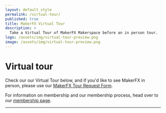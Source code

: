 ```yaml
---
layout: default_style
permalink: /virtual-tour/
published: true
title: MakerFX Virtual Tour
description: >
  Take a Virtual Tour of MakerFX Makerspace before an in person tour.
logo: /assets/img/virtual-tour-preview.png
image: /assets/img/virtual-tour-preview.png
---
```


# Virtual tour

Check our our Virtual Tour below, and if you'd like to see MakerFX in person, please use our [MakerFX Tour Request Form](https://docs.google.com/forms/d/1U8uiXRiRIgfvGdbWRuPGpC7fesKbk-E2r4KQKmv59UQ/edit).


For information on membership and our membership process, head over to our [membership page](/membership).

---

<p align="center">
  <script src="https://static.kuula.io/embed.js" data-kuula="https://kuula.co/share/collection/7Pmh5?fs=1&amp;vr=1&amp;sd=1&amp;initload=0&amp;thumbs=1&amp;info=0&amp;logo=bWVkaWEvNDYyOS81ZjM1LWU1MGEtZWJlYi1jMTM5LnBuZw==" data-width="500px" data-height="500px">
  </script>
</p>
